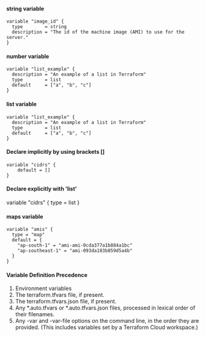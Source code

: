 #### string variable
```
variable "image_id" {
  type        = string
  description = "The id of the machine image (AMI) to use for the server."
}
```

#### number variable
```
variable "list_example" {
  description = "An example of a list in Terraform"
  type        = list
  default     = ["a", "b", "c"]
}
```
#### list variable
```
variable "list_example" {
  description = "An example of a list in Terraform"
  type        = list
  default     = ["a", "b", "c"]
}
```
#### Declare implicitly by using brackets []
```
variable "cidrs" { 
    default = [] 
}
```
#### Declare explicitly with 'list'
variable "cidrs" { 
    type = list 
}

#### maps variable
```
variable "amis" {
  type = "map"
  default = {
    "ap-south-1" = "ami-ami-0cda377a1b884a1bc"
    "ap-southeast-1" = "ami-093da183b859d5a4b"
  }
}
```
#### Variable Definition Precedence
1. Environment variables
2. The terraform.tfvars file, if present.
3. The terraform.tfvars.json file, if present.
4. Any *.auto.tfvars or *.auto.tfvars.json files, processed in lexical order of their filenames.
5. Any -var and -var-file options on the command line, in the order they are provided. (This includes variables set by a Terraform Cloud workspace.)